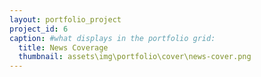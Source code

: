 ```yaml
---
layout: portfolio_project
project_id: 6
caption: #what displays in the portfolio grid:
  title: News Coverage
  thumbnail: assets\img\portfolio\cover\news-cover.png
---
```



